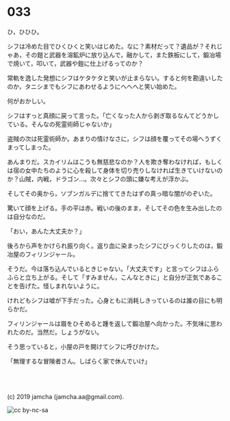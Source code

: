 

# 033

ひ，ひひひ。

シフは冷めた目でひくひくと笑いはじめた。なに？素材だって？遺品が？それじゃあ，その鎧と武器を溶鉱炉に放り込んで，融かして，また鉄板にして，鍛冶場で焼いて，叩いて，武器や鎧に仕上げるってのか？

常軌を逸した発想にシフはケタケタと笑いが止まらない。すると何を勘違いしたのか，タニシまでもシフにあわせるようにへへへと笑い始めた。

何がおかしい。

シフはすっと真顔に戻って言った。「亡くなった人から剥ぎ取るなんてどうかしている。そんなの死霊術師じゃないか」

盗賊の次は死霊術師か。あまりの情けなさに，シフは顔を覆ってその場へうずくまってしまった。

あんまりだ。スカイリムはこうも無慈悲なのか？人を欺き奪わなければ，もしくは宿の女中たちのように心を殺して身体を切り売りしなければ生きていけないのか？山賊，内戦，ドラゴン…。次々とシフの頭に嫌な考えが浮かぶ。

そしてその奥から，ソブンガルデに捨ててきたはずの真っ暗な闇がのぞいた。

驚いて顔を上げる。手の平は赤。戦いの後のまま，そしてその色を生み出したのは自分なのだ。

「おい，あんた大丈夫か？」

後ろから声をかけられ振り向く。返り血に染まったシフにびっくりしたのは，鍛冶屋のフィリンジャール。

そうだ。今は落ち込んでいるときじゃない。「大丈夫です」と言ってシフはふらふらと立ち上がる。そして「すみません，こんなときに」と自分が正気であることを告げた。怪しまれないように。

けれどもシフは嘘が下手だった。心身ともに消耗しきっているのは誰の目にも明らかだ。

フィリンジャールは眉をひそめると踵を返して鍛冶屋へ向かった。不気味に思われたのだ。当然だ。しょうがない。

そう思っていると，小屋の戸を開けてシフに呼びかけた。

「無理するな冒険者さん。しばらく家で休んでいけ」

<br>

<br>
<br>
(c) 2019 jamcha (jamcha.aa@gmail.com).

![cc by-nc-sa](https://i.creativecommons.org/l/by-nc-sa/4.0/88x31.png)

